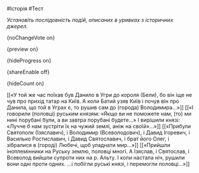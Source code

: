 #Історія #Тест

*Установіть послідовність подій, описаних в уривках з історичних джерел.*

{noChangeVote on}

{preview on}

{hideProgress on}

{shareEnable off}

{hideCount on}

[[«У той же час поїхав був Данило в Угри до короля (Бели), бо він іще не чув про прихід татар на Київ. А коли Батий узяв Київ і почув він про Данила, що той в Уграх є, то рушив сам до (города) Володимира…»]]
[[«І говорили (половці) руським князям: «Якщо ви не поможете нам, (то) ми нині порубані були, а ви завтра порубані будете…» І вирішили князі: «Лучче б нам зустріти їх на чужий землі, аніж на своїй»…»]]
[[«Прибули Святополк (Ізяславич), і Володимир (Всеволодович), і Давид Ігоревич, і Василько Ростиславич, і Давид Святославич, і брат його Олег, і зібралися в (городі) Любечі, щоб уладнати мир…»]]
[[«Прийшли іноплемінники на Руську землю, половці многі. А Ізяслав, і Святослав, і Всеволод вийшли супроти них на р. Альту. І коли настала ніч, рушили вони одні проти одних. …і побігли руські князі, і перемогли половці…»]]
